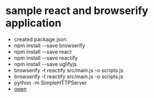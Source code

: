 # sample react and browserify application

- created package.json
- npm install --save browserify
- npm install --save react
- npm install --save reactify
- npm install --save uglifyjs
- browserify -t reactify src/main.js -o scripts.js
- browserify -t reactify src/main.js -o scripts.js
- python -m SimpleHTTPServer
- [open](http://localhost:8000)
